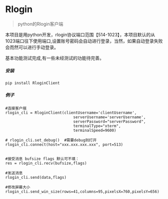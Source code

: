 # Rlogin
> python的Rlogin客户端
>

本项目是用python开发，rlogin协议端口范围【514-1023】，本项目默认的从1023端口往下使用端口,设置账号密码会自动进行登录，当然，如果自动登录失败会而然可以进行手动登录。

基本功能测试完成,有一些未经测试的功能待完善。

##### 安装

```
pip install RloginClient
```

##### 例子

```
#连接客户端
rlogin_cli = RloginClient(clientUsername='clientUsername',
                              serverUsername='serverUsername',
                              serverPassword="serverPassword",
                              terminalType="xterm",
                              terminalSpeed=9600)
                              
# rlogin_cli.set_debug()  #需要debug则打开
rlogin_cli.connect(host="xxx.xxx.xxx.xxx", port=513)


#接受消息 bufsize flags 默认可不填：
res = rlogin_cli.recv(bufsize,flags)

#发送消息
rlogin_cli.send(data,flags)

#修改屏幕大小
rlogin_cli.send_win_size(rows=41,columns=95,pixelsX=760,pixelsY=656)
```

